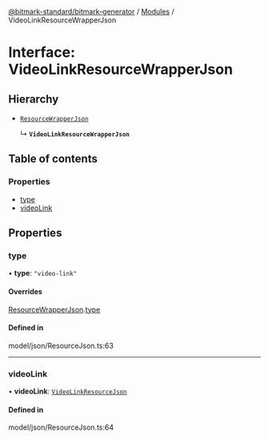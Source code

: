 [@bitmark-standard/bitmark-generator](../API.md) / [Modules](../modules.md) / VideoLinkResourceWrapperJson

# Interface: VideoLinkResourceWrapperJson

## Hierarchy

- [`ResourceWrapperJson`](ResourceWrapperJson.md)

  ↳ **`VideoLinkResourceWrapperJson`**

## Table of contents

### Properties

- [type](VideoLinkResourceWrapperJson.md#type)
- [videoLink](VideoLinkResourceWrapperJson.md#videoLink)

## Properties

### type

• **type**: ``"video-link"``

#### Overrides

[ResourceWrapperJson](ResourceWrapperJson.md).[type](ResourceWrapperJson.md#type)

#### Defined in

model/json/ResourceJson.ts:63

___

### videoLink

• **videoLink**: [`VideoLinkResourceJson`](VideoLinkResourceJson.md)

#### Defined in

model/json/ResourceJson.ts:64
